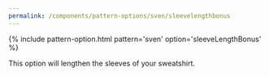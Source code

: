 ```yaml
---
permalink: /components/pattern-options/sven/sleevelengthbonus
---
```

{% include pattern-option.html pattern='sven' option='sleeveLengthBonus' %}

This option will lengthen the sleeves of your sweatshirt.
